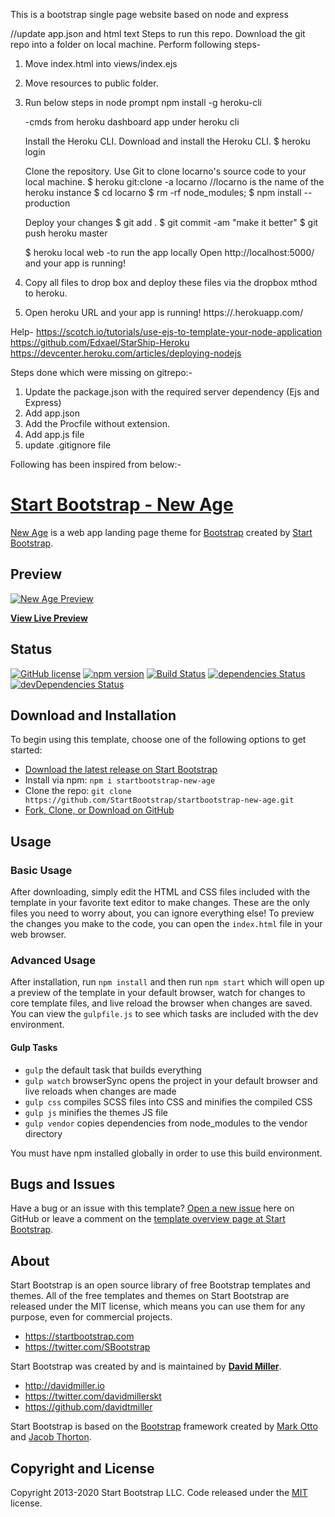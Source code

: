 This is a bootstrap single page website based on node and express

//update app.json and html text
Steps to run this repo.
Download the git repo into a folder on local machine.
Perform following steps-
1. Move index.html into views/index.ejs
2. Move resources to public folder.
3. Run below steps in node prompt
	npm install -g heroku-cli

	-cmds from heroku dashboard app under heroku cli
	
	Install the Heroku CLI.	Download and install the Heroku CLI.
	$ heroku login

	Clone the repository. Use Git to clone locarno's source code to your local machine.
	$ heroku git:clone -a locarno  //locarno is the name of the heroku instance
	$ cd locarno
	$ rm -rf node_modules;
	$ npm install --production
	
	Deploy your changes
	$ git add .
	$ git commit -am "make it better"
	$ git push heroku master

	$ heroku local web  -to run the app locally
	Open http://localhost:5000/ and your app is running!	
4. Copy all files to drop box and deploy these files via the dropbox mthod to heroku.
5. Open heroku URL and your app is running! https://<application-name>.herokuapp.com/


Help-
https://scotch.io/tutorials/use-ejs-to-template-your-node-application
https://github.com/Edxael/StarShip-Heroku
https://devcenter.heroku.com/articles/deploying-nodejs

Steps done which were missing on gitrepo:-
1. Update the package.json with the required server dependency (Ejs and Express)
2. Add app.json 
3. Add the Procfile without extension.
4. Add app.js file
5. update .gitignore file


Following has been inspired from below:-


# [Start Bootstrap - New Age](https://startbootstrap.com/themes/new-age/)

[New Age](https://startbootstrap.com/themes/new-age/) is a web app landing page theme for [Bootstrap](https://getbootstrap.com/) created by [Start Bootstrap](https://startbootstrap.com/).

## Preview

[![New Age Preview](https://startbootstrap.com/assets/img/screenshots/themes/new-age.png)](https://startbootstrap.github.io/startbootstrap-new-age/)

**[View Live Preview](https://startbootstrap.github.io/startbootstrap-new-age/)**

## Status

[![GitHub license](https://img.shields.io/badge/license-MIT-blue.svg)](https://raw.githubusercontent.com/StartBootstrap/startbootstrap-new-age/master/LICENSE)
[![npm version](https://img.shields.io/npm/v/startbootstrap-new-age.svg)](https://www.npmjs.com/package/startbootstrap-new-age)
[![Build Status](https://travis-ci.org/StartBootstrap/startbootstrap-new-age.svg?branch=master)](https://travis-ci.org/StartBootstrap/startbootstrap-new-age)
[![dependencies Status](https://david-dm.org/StartBootstrap/startbootstrap-new-age/status.svg)](https://david-dm.org/StartBootstrap/startbootstrap-new-age)
[![devDependencies Status](https://david-dm.org/StartBootstrap/startbootstrap-new-age/dev-status.svg)](https://david-dm.org/StartBootstrap/startbootstrap-new-age?type=dev)

## Download and Installation

To begin using this template, choose one of the following options to get started:

* [Download the latest release on Start Bootstrap](https://startbootstrap.com/themes/new-age/)
* Install via npm: `npm i startbootstrap-new-age`
* Clone the repo: `git clone https://github.com/StartBootstrap/startbootstrap-new-age.git`
* [Fork, Clone, or Download on GitHub](https://github.com/StartBootstrap/startbootstrap-new-age)

## Usage

### Basic Usage

After downloading, simply edit the HTML and CSS files included with the template in your favorite text editor to make changes. These are the only files you need to worry about, you can ignore everything else! To preview the changes you make to the code, you can open the `index.html` file in your web browser.

### Advanced Usage

After installation, run `npm install` and then run `npm start` which will open up a preview of the template in your default browser, watch for changes to core template files, and live reload the browser when changes are saved. You can view the `gulpfile.js` to see which tasks are included with the dev environment.

#### Gulp Tasks

* `gulp` the default task that builds everything
* `gulp watch` browserSync opens the project in your default browser and live reloads when changes are made
* `gulp css` compiles SCSS files into CSS and minifies the compiled CSS
* `gulp js` minifies the themes JS file
* `gulp vendor` copies dependencies from node_modules to the vendor directory

You must have npm installed globally in order to use this build environment.

## Bugs and Issues

Have a bug or an issue with this template? [Open a new issue](https://github.com/StartBootstrap/startbootstrap-new-age/issues) here on GitHub or leave a comment on the [template overview page at Start Bootstrap](https://startbootstrap.com/themes/new-age/).

## About

Start Bootstrap is an open source library of free Bootstrap templates and themes. All of the free templates and themes on Start Bootstrap are released under the MIT license, which means you can use them for any purpose, even for commercial projects.

* <https://startbootstrap.com>
* <https://twitter.com/SBootstrap>

Start Bootstrap was created by and is maintained by **[David Miller](http://davidmiller.io/)**.

* <http://davidmiller.io>
* <https://twitter.com/davidmillerskt>
* <https://github.com/davidtmiller>

Start Bootstrap is based on the [Bootstrap](https://getbootstrap.com/) framework created by [Mark Otto](https://twitter.com/mdo) and [Jacob Thorton](https://twitter.com/fat).

## Copyright and License

Copyright 2013-2020 Start Bootstrap LLC. Code released under the [MIT](https://github.com/StartBootstrap/startbootstrap-new-age/blob/gh-pages/LICENSE) license.
